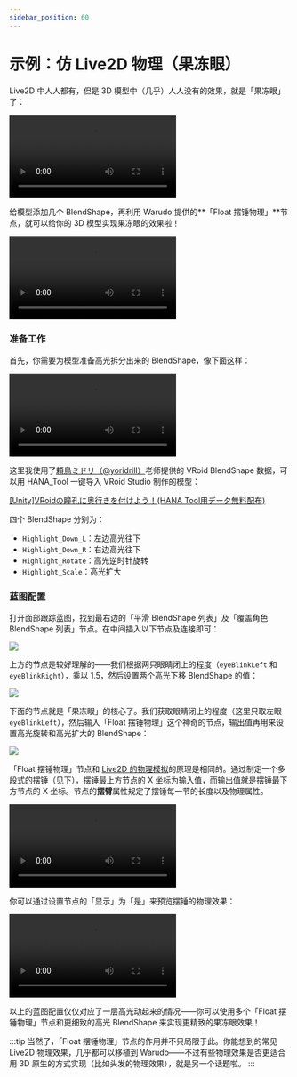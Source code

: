 ```yaml
---
sidebar_position: 60
---
```


# 示例：仿 Live2D 物理（果冻眼）

Live2D 中人人都有，但是 3D 模型中（几乎）人人没有的效果，就是「果冻眼」了：

<div className="video-box"><video loop controls src="https://user-images.githubusercontent.com/3406505/196832326-e54d9982-92dc-4046-83f2-9b156bb243d4.mp4" />
<p>来源：<a href="https://twitter.com/mauracoma/status/1441799850048176138" target="_blank">https://twitter.com/mauracoma/status/1441799850048176138</a></p>
</div>

给模型添加几个 BlendShape，再利用 Warudo 提供的**「Float 摆锤物理」**节点，就可以给你的 3D 模型实现果冻眼的效果啦！

<div className="video-box"><video loop controls src="https://user-images.githubusercontent.com/3406505/196832672-049792b0-1bbf-46ec-8ed9-7f5989eb4166.mp4" />
<p>由于我不是模型师，这里只拆了一层高光出来。正如 Live2D 一样，拆得越多效果越好哦！</p>
</div>

### 准备工作

首先，你需要为模型准备高光拆分出来的 BlendShape，像下面这样：

<div className="video-box"><video loop controls src="https://user-images.githubusercontent.com/3406505/196832935-946222b5-e9a3-4efa-b9dc-7bdd04b9a3f2.mp4" /></div>

这里我使用了[頼鳥ミドリ（@yoridrill）](https://twitter.com/yoridrill)老师提供的 VRoid BlendShape 数据，可以用 HANA\_Tool 一键导入 VRoid Studio 制作的模型：

<a href="https://note.com/yoridrill/n/nfc15a0760a26" target="_blank">
<div className="file-box">
<p>
[Unity]VRoidの瞳孔に奥行きを付けよう！(HANA Tool用データ無料配布)
</p></div>
</a>

四个 BlendShape 分别为：

* `Highlight_Down_L`：左边高光往下
* `Highlight_Down_R`：右边高光往下
* `Highlight_Rotate`：高光逆时针旋转
* `Highlight_Scale`：高光扩大

### 蓝图配置

打开面部跟踪蓝图，找到最右边的「平滑 BlendShape 列表」及「覆盖角色 BlendShape 列表」节点。在中间插入以下节点及连接即可：

![](/doc-img/zh-blueprint-example-live2d-physics-1.webp)

上方的节点是较好理解的——我们根据两只眼睛闭上的程度（`eyeBlinkLeft` 和 `eyeBlinkRight`），乘以 1.5，然后设置两个高光下移 BlendShape 的值：

![](/doc-img/zh-blueprint-example-live2d-physics-2.webp)

下面的节点就是「果冻眼」的核心了。我们获取眼睛闭上的程度（这里只取左眼 `eyeBlinkLeft`），然后输入「Float 摆锤物理」这个神奇的节点，输出值再用来设置高光旋转和高光扩大的 BlendShape：

![](/doc-img/zh-blueprint-example-live2d-physics-3.webp)

「Float 摆锤物理」节点和 [Live2D 的物理模拟](https://docs.live2d.com/en/cubism-editor-manual/physics-operation/)的原理是相同的。通过制定一个多段式的摆锤（见下），摆锤最上方节点的 X 坐标为输入值，而输出值就是摆锤最下方节点的 X 坐标。节点的**摆臂**属性规定了摆锤每一节的长度以及物理属性。

<div className="video-box"><video loop controls src="/zh/doc-img/zh-blueprint-example-live2d-physics-video-4.mp4" />
<p>来源：<a href="https://docs.live2d.com/en/cubism-editor-manual/physical-operation-setting/" target="_blank">https://docs.live2d.com/en/cubism-editor-manual/physical-operation-setting/</a></p>
</div>

你可以通过设置节点的「显示」为「是」来预览摆锤的物理效果：

<div className="video-box"><video loop controls src="https://user-images.githubusercontent.com/3406505/196835467-8eec329f-176f-47ba-af4e-fb4d0c4361d6.mp4" /></div>

以上的蓝图配置仅仅对应了一层高光动起来的情况——你可以使用多个「Float 摆锤物理」节点和更细致的高光 BlendShape 来实现更精致的果冻眼效果！

:::tip
当然了，「Float 摆锤物理」节点的作用并不只局限于此。你能想到的常见 Live2D 物理效果，几乎都可以移植到 Warudo——不过有些物理效果是否更适合用 3D 原生的方式实现（比如头发的物理效果），就是另一个话题啦。
:::
